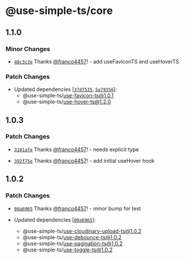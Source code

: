 # @use-simple-ts/core

## 1.1.0

### Minor Changes

- [`48c3c2e`](https://github.com/franco4457/use-simple-ts/commit/48c3c2e3b8b69ec4cb8d9893a1b017aeae4367eb) Thanks [@franco4457](https://github.com/franco4457)! - add useFaviconTS and useHoverTS

### Patch Changes

- Updated dependencies [[`37d7535`](https://github.com/franco4457/use-simple-ts/commit/37d75351fe32d6ff485943e299d9d3d178d023ac), [`5a79356`](https://github.com/franco4457/use-simple-ts/commit/5a7935618aeadc84be73d365e22209b2022743af)]:
  - @use-simple-ts/use-favicon-ts@1.0.1
  - @use-simple-ts/use-hover-ts@1.2.0

## 1.0.3

### Patch Changes

- [`3181afe`](https://github.com/franco4457/use-simple-ts/commit/3181afedb6cd3673d20cfd79bb0166d87ceb2996) Thanks [@franco4457](https://github.com/franco4457)! - needs explicit type

- [`392f75e`](https://github.com/franco4457/use-simple-ts/commit/392f75e79c87b841887080a3a33e6557be4ef24a) Thanks [@franco4457](https://github.com/franco4457)! - add initial useHover hook

## 1.0.2

### Patch Changes

- [`00a6965`](https://github.com/franco4457/use-simple-ts/commit/00a69653b67b15c24d0b03e4f957d779ad49c163) Thanks [@franco4457](https://github.com/franco4457)! - minor bump for test

- Updated dependencies [[`00a6965`](https://github.com/franco4457/use-simple-ts/commit/00a69653b67b15c24d0b03e4f957d779ad49c163)]:
  - @use-simple-ts/use-cloudinary-upload-ts@1.0.2
  - @use-simple-ts/use-debounce-ts@1.0.2
  - @use-simple-ts/use-pagination-ts@1.0.2
  - @use-simple-ts/use-toggle-ts@1.0.2
